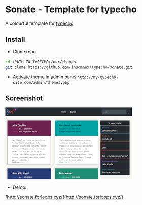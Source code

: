 # Sonate - Template for typecho

A colourful template for [typecho](http://typecho.org)

## Install

+ Clone repo

```sh
cd <PATH-TO-TYPECHO>/usr/themes
git clone https://github.com/insomnux/typecho-sonate.git
```

+ Activate theme in admin panel
`http://my-typecho-site.com/admin/themes.php`

## Screenshot

![Screenshot of "sonate" theme for Typecho](./screenshot.png)

+ Demo:

[http://sonate.forloops.xyz/](http://sonate.forloops.xyz/)

